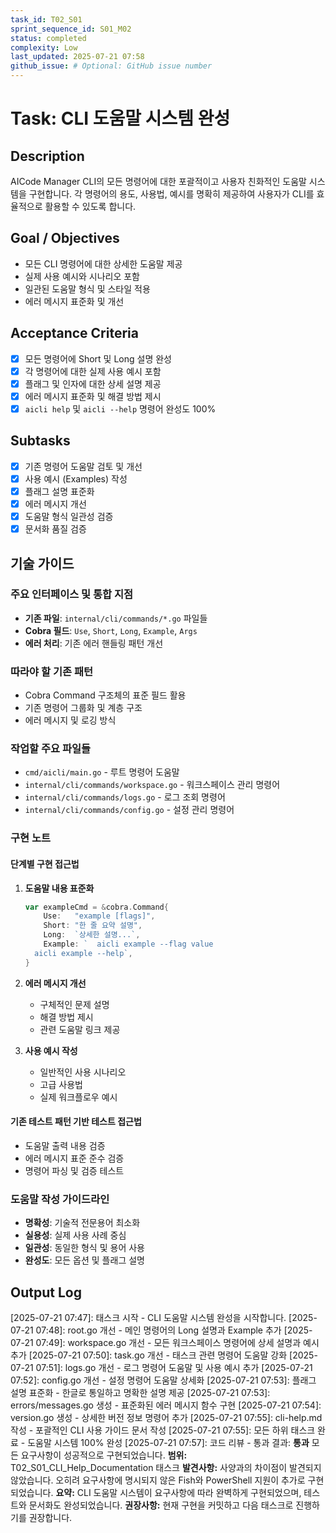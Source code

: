 ```yaml
---
task_id: T02_S01
sprint_sequence_id: S01_M02
status: completed
complexity: Low
last_updated: 2025-07-21 07:58
github_issue: # Optional: GitHub issue number
---
```


# Task: CLI 도움말 시스템 완성

## Description
AICode Manager CLI의 모든 명령어에 대한 포괄적이고 사용자 친화적인 도움말 시스템을 구현합니다. 각 명령어의 용도, 사용법, 예시를 명확히 제공하여 사용자가 CLI를 효율적으로 활용할 수 있도록 합니다.

## Goal / Objectives
- 모든 CLI 명령어에 대한 상세한 도움말 제공
- 실제 사용 예시와 시나리오 포함
- 일관된 도움말 형식 및 스타일 적용
- 에러 메시지 표준화 및 개선

## Acceptance Criteria
- [x] 모든 명령어에 Short 및 Long 설명 완성
- [x] 각 명령어에 대한 실제 사용 예시 포함
- [x] 플래그 및 인자에 대한 상세 설명 제공
- [x] 에러 메시지 표준화 및 해결 방법 제시
- [x] `aicli help` 및 `aicli --help` 명령어 완성도 100%

## Subtasks
- [x] 기존 명령어 도움말 검토 및 개선
- [x] 사용 예시 (Examples) 작성
- [x] 플래그 설명 표준화
- [x] 에러 메시지 개선
- [x] 도움말 형식 일관성 검증
- [x] 문서화 품질 검증

## 기술 가이드

### 주요 인터페이스 및 통합 지점
- **기존 파일**: `internal/cli/commands/*.go` 파일들
- **Cobra 필드**: `Use`, `Short`, `Long`, `Example`, `Args`
- **에러 처리**: 기존 에러 핸들링 패턴 개선

### 따라야 할 기존 패턴
- Cobra Command 구조체의 표준 필드 활용
- 기존 명령어 그룹화 및 계층 구조
- 에러 메시지 및 로깅 방식

### 작업할 주요 파일들
- `cmd/aicli/main.go` - 루트 명령어 도움말
- `internal/cli/commands/workspace.go` - 워크스페이스 관리 명령어
- `internal/cli/commands/logs.go` - 로그 조회 명령어
- `internal/cli/commands/config.go` - 설정 관리 명령어

### 구현 노트

#### 단계별 구현 접근법
1. **도움말 내용 표준화**
   ```go
   var exampleCmd = &cobra.Command{
       Use:   "example [flags]",
       Short: "한 줄 요약 설명",
       Long:  `상세한 설명...`,
       Example: `  aicli example --flag value
     aicli example --help`,
   }
   ```

2. **에러 메시지 개선**
   - 구체적인 문제 설명
   - 해결 방법 제시
   - 관련 도움말 링크 제공

3. **사용 예시 작성**
   - 일반적인 사용 시나리오
   - 고급 사용법
   - 실제 워크플로우 예시

#### 기존 테스트 패턴 기반 테스트 접근법
- 도움말 출력 내용 검증
- 에러 메시지 표준 준수 검증
- 명령어 파싱 및 검증 테스트

### 도움말 작성 가이드라인
- **명확성**: 기술적 전문용어 최소화
- **실용성**: 실제 사용 사례 중심
- **일관성**: 동일한 형식 및 용어 사용
- **완성도**: 모든 옵션 및 플래그 설명

## Output Log
[2025-07-21 07:47]: 태스크 시작 - CLI 도움말 시스템 완성을 시작합니다.
[2025-07-21 07:48]: root.go 개선 - 메인 명령어의 Long 설명과 Example 추가
[2025-07-21 07:49]: workspace.go 개선 - 모든 워크스페이스 명령어에 상세 설명과 예시 추가
[2025-07-21 07:50]: task.go 개선 - 태스크 관련 명령어 도움말 강화
[2025-07-21 07:51]: logs.go 개선 - 로그 명령어 도움말 및 사용 예시 추가
[2025-07-21 07:52]: config.go 개선 - 설정 명령어 도움말 상세화
[2025-07-21 07:53]: 플래그 설명 표준화 - 한글로 통일하고 명확한 설명 제공
[2025-07-21 07:53]: errors/messages.go 생성 - 표준화된 에러 메시지 함수 구현
[2025-07-21 07:54]: version.go 생성 - 상세한 버전 정보 명령어 추가
[2025-07-21 07:55]: cli-help.md 작성 - 포괄적인 CLI 사용 가이드 문서 작성
[2025-07-21 07:55]: 모든 하위 태스크 완료 - 도움말 시스템 100% 완성
[2025-07-21 07:57]: 코드 리뷰 - 통과
결과: **통과** 모든 요구사항이 성공적으로 구현되었습니다.
**범위:** T02_S01_CLI_Help_Documentation 태스크
**발견사항:** 사양과의 차이점이 발견되지 않았습니다. 오히려 요구사항에 명시되지 않은 Fish와 PowerShell 지원이 추가로 구현되었습니다.
**요약:** CLI 도움말 시스템이 요구사항에 따라 완벽하게 구현되었으며, 테스트와 문서화도 완성되었습니다.
**권장사항:** 현재 구현을 커밋하고 다음 태스크로 진행하기를 권장합니다.